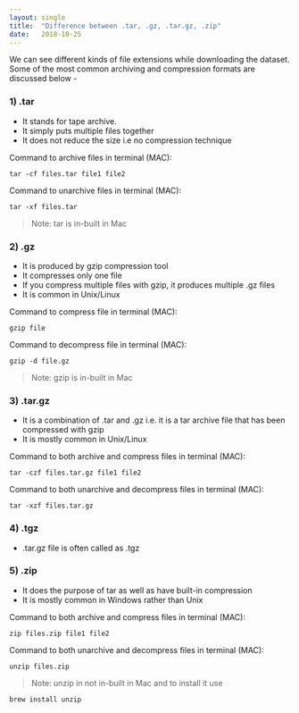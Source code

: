 ```yaml
---
layout: single
title:  "Difference between .tar, .gz, .tar.gz, .zip"
date:   2018-10-25
---
```


We can see different kinds of file extensions while downloading the dataset.
Some of the most common archiving and compression formats are discussed below -


### 1) .tar 

- It stands for tape archive.
- It simply puts multiple files together
- It does not reduce the size i.e no compression technique

Command to archive files in terminal (MAC):

    tar -cf files.tar file1 file2

Command to unarchive files in terminal (MAC):

    tar -xf files.tar

> Note: tar is in-built in Mac

### 2) .gz

- It is produced by gzip compression tool
- It compresses only one file
- If you compress multiple files with gzip, it produces multiple .gz files
- It is common in Unix/Linux

Command to compress file in terminal (MAC):

    gzip file

Command to decompress file in terminal (MAC):
    
    gzip -d file.gz

> Note: gzip is in-built in Mac

### 3) .tar.gz
- It is a combination of .tar and .gz i.e. it is a tar archive file that has been compressed with gzip
- It is mostly common in Unix/Linux

Command to both archive and compress files in terminal (MAC):

    tar -czf files.tar.gz file1 file2

Command to both unarchive and decompress files in terminal (MAC):
    
    tar -xzf files.tar.gz

### 4) .tgz
- .tar.gz file is often called as .tgz

### 5) .zip

- It does the purpose of tar as well as have built-in compression
- It is mostly common in Windows rather than Unix

Command to both archive and compress files in terminal (MAC):

    zip files.zip file1 file2

Command to both unarchive and decompress files in terminal (MAC):

    unzip files.zip

> Note: unzip in not in-built in Mac and to install it use

`brew install unzip`


